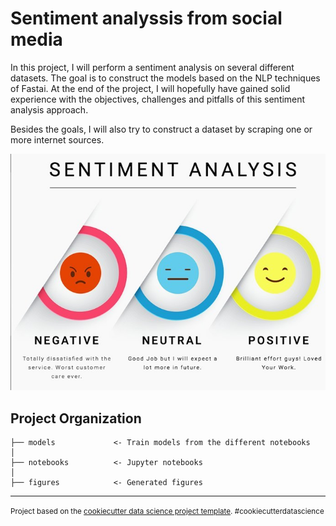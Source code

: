 Sentiment analyssis from social media
==============================

In this project, I will perform a sentiment analysis on several different datasets. The goal is to construct the models based on the NLP techniques of Fastai. At the end of the project, I will hopefully have gained solid experience with the objectives, challenges and pitfalls of this sentiment analysis approach. 

Besides the goals, I will also try to construct a dataset by scraping one or more internet sources.

![sentiment](figures/sentiment-fig.jpg)

Project Organization
------------

    ├── models             <- Train models from the different notebooks
    │
    ├── notebooks          <- Jupyter notebooks 
    │
    ├── figures            <- Generated figures

--------

<p><small>Project based on the <a target="_blank" href="https://drivendata.github.io/cookiecutter-data-science/">cookiecutter data science project template</a>. #cookiecutterdatascience</small></p>
